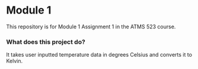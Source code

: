 # Module 1
This repository is for Module 1 Assignment 1 in the ATMS 523 course.

### What does this project do?
It takes user inputted temperature data in degrees Celsius and converts it to Kelvin.

